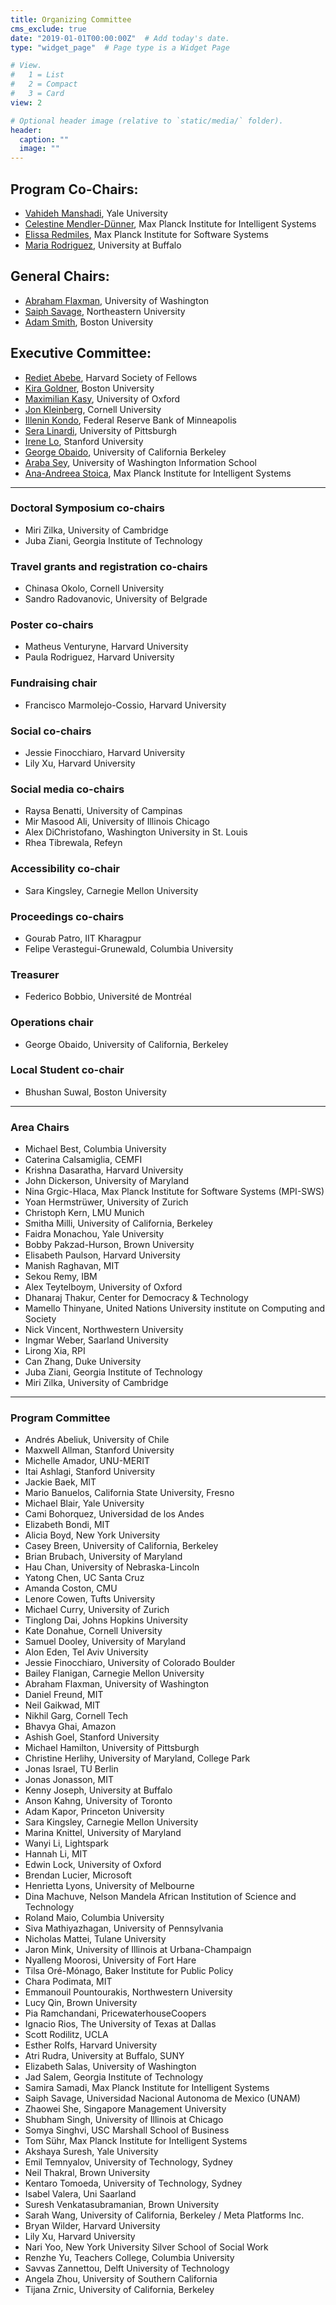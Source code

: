 ```yaml
---
title: Organizing Committee
cms_exclude: true
date: "2019-01-01T00:00:00Z"  # Add today's date.
type: "widget_page"  # Page type is a Widget Page

# View.
#   1 = List
#   2 = Compact
#   3 = Card
view: 2

# Optional header image (relative to `static/media/` folder).
header:
  caption: ""
  image: ""
---
```


## Program Co-Chairs:
- [Vahideh Manshadi](https://vahideh-manshadi.com/), Yale University
- [Celestine Mendler-Dünner](http://www.celestine.ai/), Max Planck Institute for Intelligent Systems
- [Elissa Redmiles](https://elissaredmiles.com/), Max Planck Institute for Software Systems
- [Maria Rodriguez](https://socialwork.buffalo.edu/faculty-research/full-time-faculty/maria-rodriguez.html), University at Buffalo

## General Chairs:
- [Abraham Flaxman](https://globalhealth.washington.edu/faculty/abraham-flaxman), University of Washington
- [Saiph Savage](http://www.saiph.org), Northeastern University
- [Adam Smith](https://www.bu.edu/cs/profiles/adam-smith/), Boston University 

## Executive Committee:
- [Rediet Abebe](https://www.cs.cornell.edu/~red/), Harvard Society of Fellows
- [Kira Goldner](https://www.kiragoldner.com/), Boston University
- [Maximilian Kasy](https://maxkasy.github.io/home/), University of Oxford
- [Jon Kleinberg](https://www.cs.cornell.edu/home/kleinber/), Cornell University
- [Illenin Kondo](https://www.illenin.com/), Federal Reserve Bank of Minneapolis
- [Sera Linardi](http://www.linardi.gspia.pitt.edu/), University of Pittsburgh
- [Irene Lo](https://sites.google.com/view/irene-lo), Stanford University
- [George Obaido](https://www.georgeobaido.com/), University of California Berkeley
- [Araba Sey](https://tascha.uw.edu/people/araba-sey/), University of Washington Information School
- [Ana-Andreea Stoica](http://www.columbia.edu/~as5001/), Max Planck Institute for Intelligent Systems

- - -

### Doctoral Symposium co-chairs
- Miri Zilka, University of Cambridge
- Juba Ziani, Georgia Institute of Technology

### Travel grants and registration co-chairs
- Chinasa Okolo, Cornell University
- Sandro Radovanovic, University of Belgrade

### Poster co-chairs
- Matheus Venturyne, Harvard University
- Paula Rodriguez, Harvard University

### Fundraising chair
- Francisco Marmolejo-Cossio, Harvard University

### Social co-chairs
- Jessie Finocchiaro, Harvard University
- Lily Xu, Harvard University

### Social media co-chairs
- Raysa Benatti, University of Campinas
- Mir Masood Ali, University of Illinois Chicago
- Alex DiChristofano, Washington University in St. Louis
- Rhea Tibrewala, Refeyn

### Accessibility co-chair
- Sara Kingsley, Carnegie Mellon University

### Proceedings co-chairs
- Gourab Patro, IIT Kharagpur
- Felipe Verastegui-Grunewald, Columbia University

### Treasurer
- Federico Bobbio, Université de Montréal

### Operations chair
- George Obaido, University of California, Berkeley

### Local Student co-chair
- Bhushan Suwal, Boston University 

- - -

### Area Chairs
- Michael Best, Columbia University
- Caterina Calsamiglia, CEMFI
- Krishna Dasaratha, Harvard University
- John Dickerson, University of Maryland
- Nina Grgic-Hlaca, Max Planck Institute for Software Systems (MPI-SWS)
- Yoan Hermstrüwer, University of Zurich
- Christoph Kern, LMU Munich
- Smitha Milli, University of California, Berkeley
- Faidra Monachou, Yale University
- Bobby Pakzad-Hurson, Brown University
- Elisabeth Paulson, Harvard University
- Manish Raghavan, MIT
- Sekou Remy, IBM
- Alex Teytelboym, University of Oxford
- Dhanaraj Thakur, Center for Democracy & Technology
- Mamello Thinyane, United Nations University institute on Computing and Society
- Nick Vincent, Northwestern University
- Ingmar Weber, Saarland University
- Lirong Xia, RPI
- Can Zhang, Duke University
- Juba Ziani, Georgia Institute of Technology
- Miri Zilka, University of Cambridge

- - -

### Program Committee
- Andrés	Abeliuk, University of Chile
- Maxwell	Allman, Stanford University
- Michelle	Amador, UNU-MERIT
- Itai	Ashlagi, Stanford University
- Jackie	Baek, MIT
- Mario	Banuelos, California State University, Fresno
- Michael	Blair, Yale University
- Cami	Bohorquez, Universidad de los Andes
- Elizabeth	Bondi, MIT
- Alicia	Boyd, New York University
- Casey	Breen, University of California, Berkeley
- Brian	Brubach, University of Maryland
- Hau	Chan, University of Nebraska-Lincoln
- Yatong	Chen, UC Santa Cruz
- Amanda	Coston, CMU
- Lenore	Cowen, Tufts University
- Michael	Curry, University of Zurich
- Tinglong	Dai, Johns Hopkins University
- Kate	Donahue, Cornell University
- Samuel	Dooley, University of Maryland
- Alon	Eden, Tel Aviv University
- Jessie	Finocchiaro, University of Colorado Boulder
- Bailey	Flanigan, Carnegie Mellon University
- Abraham	Flaxman, University of Washington
- Daniel	Freund, MIT
- Neil	Gaikwad, MIT
- Nikhil	Garg, Cornell Tech
- Bhavya	Ghai, Amazon
- Ashish	Goel, Stanford University
- Michael	Hamilton, University of Pittsburgh
- Christine	Herlihy, University of Maryland, College Park
- Jonas	Israel, TU Berlin
- Jonas	Jonasson, MIT
- Kenny	Joseph, University at Buffalo
- Anson	Kahng, University of Toronto
- Adam	Kapor, Princeton University
- Sara	Kingsley, Carnegie Mellon University
- Marina	Knittel, University of Maryland
- Wanyi	Li, Lightspark
- Hannah	Li, MIT
- Edwin	Lock, University of Oxford
- Brendan	Lucier, Microsoft
- Henrietta	Lyons, University of Melbourne
- Dina	Machuve, Nelson Mandela African Institution of Science and Technology
- Roland	Maio, Columbia University
- Siva	Mathiyazhagan, University of Pennsylvania
- Nicholas	Mattei, Tulane University
- Jaron	Mink, University of Illinois at Urbana-Champaign
- Nyalleng	Moorosi, University of Fort Hare
- Tilsa	Oré-Mónago, Baker Institute for Public Policy
- Chara	Podimata, MIT
- Emmanouil	Pountourakis, Northwestern University
- Lucy	Qin, Brown University
- Pia	Ramchandani, PricewaterhouseCoopers
- Ignacio	Rios, The University of Texas at Dallas
- Scott	Rodilitz, UCLA
- Esther	Rolfs, Harvard University
- Atri	Rudra, University at Buffalo, SUNY
- Elizabeth	Salas, University of Washington
- Jad	Salem, Georgia Institute of Technology
- Samira	Samadi, Max Planck Institute for Intelligent Systems
- Saiph	Savage, Universidad Nacional Autonoma de Mexico (UNAM)
- Zhaowei	She, Singapore Management University
- Shubham	Singh, University of Illinois at Chicago
- Somya	Singhvi, USC Marshall School of Business
- Tom	Sühr, Max Planck Institute for Intelligent Systems
- Akshaya	Suresh, Yale University
- Emil	Temnyalov, University of Technology, Sydney
- Neil	Thakral, Brown University
- Kentaro	Tomoeda, University of Technology, Sydney
- Isabel	Valera, Uni Saarland
- Suresh	Venkatasubramanian, Brown University
- Sarah	Wang, University of California, Berkeley / Meta Platforms Inc.
- Bryan	Wilder, Harvard University
- Lily	Xu, Harvard University
- Nari	Yoo, New York University Silver School of Social Work
- Renzhe	Yu, Teachers College, Columbia University
- Savvas	Zannettou, Delft University of Technology
- Angela	Zhou, University of Southern California
- Tijana	Zrnic, University of California, Berkeley